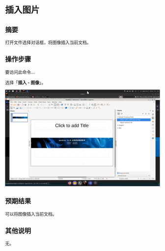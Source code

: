 # 插入图片

## 摘要

打开文件选择对话框，将图像插入当前文档。

## 操作步骤

要访问此命令...

选择「**插入 - 图像**」。

![](./img/插入图片-1.png)

## 预期结果

可以将图像插入当前文档。

## 其他说明

无。
